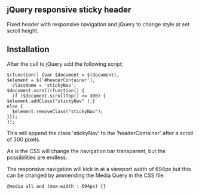 jQuery responsive sticky header
-----------------------------------------------------------------------------------------

Fixed header with responsive navigation and jQuery to change style at set scroll height.

Installation
------------

After the call to jQuery add the following script:

<pre><code>$(function() {var $document = $(document),
$element = $('#headerContainer'),
  className = 'stickyNav';
$document.scroll(function() {
  if ($document.scrollTop() >= 300) {
$element.addClass("stickyNav" );}
else {
  $element.removeClass("stickyNav");
}});
});
</code></pre>

This will append the class 'stickyNav' to the 'headerContainer' after a scroll of 300 pixels.

As is the CSS will change the navigation bar transparent, but the possibilities are endless.

The responsive navigation will kick in at a viewport width of 694px but this can be changed by ammending the Media Query in the CSS file:

<pre><code>@media all and (max-width : 694px) {}
</code></pre>

